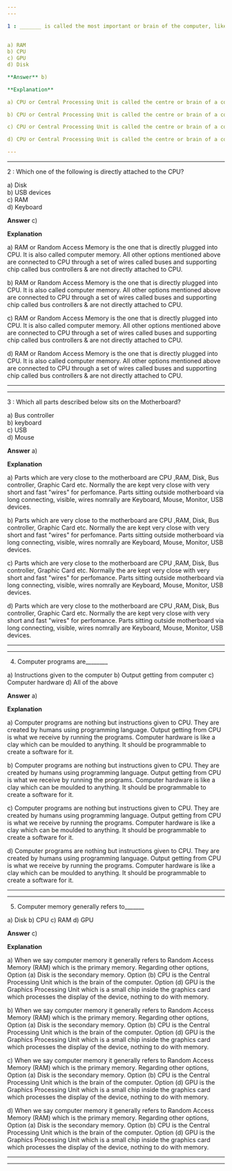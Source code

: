 ```yaml
---
---

1 : _______ is called the most important or brain of the computer, like an engine to a car.
  
  
a) RAM  
b) CPU  
c) GPU  
d) Disk

**Answer** b)

**Explanation**

a) CPU or Central Processing Unit is called the centre or brain of a computer. It is nothing but a small silicon chip. All other parts are supporting the CPU. Option (a) RAM is the primary computer memory where data is stored. Option (d) Disk is the secondary storage which is the secondary memory. Option (c) GPU is Graphics Processing Unit. It is a small chip inside the graphics card &amp; it processes the display of the device.

b) CPU or Central Processing Unit is called the centre or brain of a computer. It is nothing but a small silicon chip. All other parts are supporting the CPU. Option (a) RAM is the primary computer memory where data is stored. Option (d) Disk is the secondary storage which is the secondary memory. Option (c) GPU is Graphics Processing Unit. It is a small chip inside the graphics card &amp; it processes the display of the device.

c) CPU or Central Processing Unit is called the centre or brain of a computer. It is nothing but a small silicon chip. All other parts are supporting the CPU. Option (a) RAM is the primary computer memory where data is stored. Option (d) Disk is the secondary storage which is the secondary memory. Option (c) GPU is Graphics Processing Unit. It is a small chip inside the graphics card &amp; it processes the display of the device.

d) CPU or Central Processing Unit is called the centre or brain of a computer. It is nothing but a small silicon chip. All other parts are supporting the CPU. Option (a) RAM is the primary computer memory where data is stored. Option (d) Disk is the secondary storage which is the secondary memory. Option (c) GPU is Graphics Processing Unit. It is a small chip inside the graphics card &amp; it processes the display of the device.

---
```

---


2 : Which one of the following is directly attached to the CPU?

a) Disk  
b) USB devices  
c) RAM  
d) Keyboard  

**Answer** c)

**Explanation**

a) RAM or Random Access Memory is the one that is directly plugged into CPU. It is also called computer memory. All other options mentioned above are connected to CPU through a set of wires called buses and supporting chip called bus controllers & are not directly attached to CPU.

b) RAM or Random Access Memory is the one that is directly plugged into CPU. It is also called computer memory. All other options mentioned above are connected to CPU through a set of wires called buses and supporting chip called bus controllers & are not directly attached to CPU.

c) RAM or Random Access Memory is the one that is directly plugged into CPU. It is also called computer memory. All other options mentioned above are connected to CPU through a set of wires called buses and supporting chip called bus controllers & are not directly attached to CPU.

d) RAM or Random Access Memory is the one that is directly plugged into CPU. It is also called computer memory. All other options mentioned above are connected to CPU through a set of wires called buses and supporting chip called bus controllers & are not directly attached to CPU.

---
---


3 : Which all parts described below sits on the Motherboard?


a) Bus controller  
b) keyboard  
c) USB  
d) Mouse  

**Answer** a)

**Explanation**

a) Parts which are very close to the motherboard are CPU ,RAM, Disk, Bus controller, Graphic Card etc. Normally the are kept very close with very short and fast "wires" for perfomance.  Parts sitting outside motherboard via long connecting, visible, wires nomrally are Keyboard, Mouse, Monitor, USB devices.

b) Parts which are very close to the motherboard are CPU ,RAM, Disk, Bus controller, Graphic Card etc. Normally the are kept very close with very short and fast "wires" for perfomance.  Parts sitting outside motherboard via long connecting, visible, wires nomrally are Keyboard, Mouse, Monitor, USB devices.

c) Parts which are very close to the motherboard are CPU ,RAM, Disk, Bus controller, Graphic Card etc. Normally the are kept very close with very short and fast "wires" for perfomance.  Parts sitting outside motherboard via long connecting, visible, wires nomrally are Keyboard, Mouse, Monitor, USB devices.

d) Parts which are very close to the motherboard are CPU ,RAM, Disk, Bus controller, Graphic Card etc. Normally the are kept very close with very short and fast "wires" for perfomance.  Parts sitting outside motherboard via long connecting, visible, wires nomrally are Keyboard, Mouse, Monitor, USB devices.

---
---


4) Computer programs are________

a) Instructions given to the computer
b) Output getting from computer
c) Computer hardware
d) All of the above

**Answer** a)

**Explanation**

a) Computer programs are nothing but instructions given to CPU. They are created by humans using programming language. Output getting from CPU is what we receive by running the programs. Computer hardware is like a clay which can be moulded to anything. It should be programmable to create a software for it.

b) Computer programs are nothing but instructions given to CPU. They are created by humans using programming language. Output getting from CPU is what we receive by running the programs. Computer hardware is like a clay which can be moulded to anything. It should be programmable to create a software for it.

c) Computer programs are nothing but instructions given to CPU. They are created by humans using programming language. Output getting from CPU is what we receive by running the programs. Computer hardware is like a clay which can be moulded to anything. It should be programmable to create a software for it.

d) Computer programs are nothing but instructions given to CPU. They are created by humans using programming language. Output getting from CPU is what we receive by running the programs. Computer hardware is like a clay which can be moulded to anything. It should be programmable to create a software for it.

---
---


5) Computer memory generally refers to_______

a) Disk
b) CPU
c) RAM
d) GPU

**Answer** c)

**Explanation**

a) When we say computer memory it generally refers to Random Access Memory (RAM) which is the primary memory. Regarding other options, Option (a)  Disk is the secondary memory. Option (b) CPU is the Central Processing Unit which is the brain of the computer. Option (d) GPU is the Graphics Processing Unit which is a small chip inside the graphics card which processes the display of the device, nothing to do with memory.

b) When we say computer memory it generally refers to Random Access Memory (RAM) which is the primary memory. Regarding other options, Option (a)  Disk is the secondary memory. Option (b) CPU is the Central Processing Unit which is the brain of the computer. Option (d) GPU is the Graphics Processing Unit which is a small chip inside the graphics card which processes the display of the device, nothing to do with memory.

c) When we say computer memory it generally refers to Random Access Memory (RAM) which is the primary memory. Regarding other options, Option (a)  Disk is the secondary memory. Option (b) CPU is the Central Processing Unit which is the brain of the computer. Option (d) GPU is the Graphics Processing Unit which is a small chip inside the graphics card which processes the display of the device, nothing to do with memory.

d) When we say computer memory it generally refers to Random Access Memory (RAM) which is the primary memory. Regarding other options, Option (a)  Disk is the secondary memory. Option (b) CPU is the Central Processing Unit which is the brain of the computer. Option (d) GPU is the Graphics Processing Unit which is a small chip inside the graphics card which processes the display of the device, nothing to do with memory.

---
---





